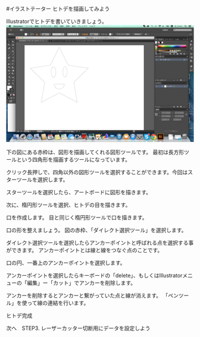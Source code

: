 
#イラストテーター ヒトデを描画してみよう

Illustratorでヒトデを書いていきましょう。
<br>
![](LC-2-22-01.png)



下の図にある赤枠は、図形を描画してくれる図形ツールです。
最初は長方形ツールという四角形を描画するツールになっています。

クリック長押しで、四角以外の図形ツールを選択することができます。今回はスターツールを選択します。


スターツールを選択したら、アートボードに図形を描きます。



次に、楕円形ツールを選択、ヒトデの目を描きます。



口を作成します。
目と同じく楕円形ツールで口を描きます。


口の形を整えましょう。
図の赤枠、「ダイレクト選択ツール」を選択します。


ダイレクト選択ツールを選択したらアンカーポイントと呼ばれる点を選択する事ができます。
アンカーポイントとは線と線をつなぐ点のことです。

口の円、一番上のアンカーポイントを選択します。


アンカーポイントを選択したらキーボードの「delete」、もしくはIllustratorメニューの「編集」ー「カット」でアンカーを削除します。

アンカーを削除するとアンカーと繋がっていた点と線が消えます。
「ペンツール」を使って線の連結を行います。




ヒトデ完成


次へ　STEP3. レーザーカッター切断用にデータを設定しよう